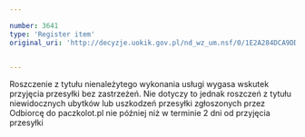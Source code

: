 ```yaml
---

number: 3641
type: 'Register item'
original_uri: 'http://decyzje.uokik.gov.pl/nd_wz_um.nsf/0/1E2A284DCA9DD063C1257A610030BD59?OpenDocument'


---
```


Roszczenie z tytułu nienależytego wykonania usługi wygasa wskutek przyjęcia przesyłki bez zastrzeżeń. Nie dotyczy to jednak roszczeń z tytułu niewidocznych ubytków lub uszkodzeń przesyłki zgłoszonych przez Odbiorcę do paczkolot.pl nie później niż w terminie 2 dni od przyjęcia przesyłki
